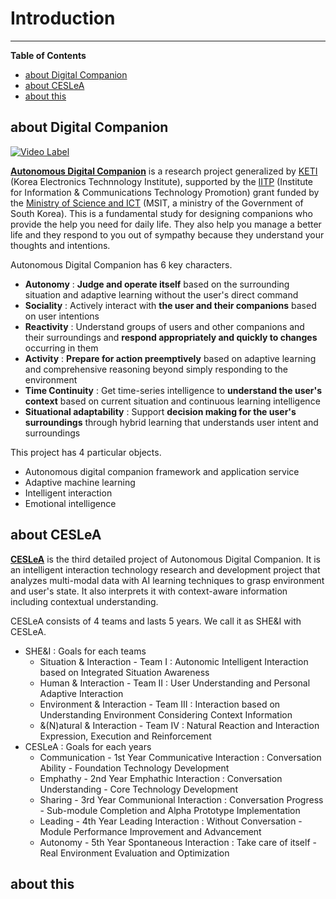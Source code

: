 # Introduction

---

<!--- Short introduction -->

**Table of Contents**

- [about Digital Companion](#about-digital-companion)
- [about CESLeA](#about-ceslea)
- [about this](#about-this)

## about Digital Companion

[![Video Label](http://img.youtube.com/vi/Mtd21gnQ2cg/0.jpg)](https://youtu.be/Mtd21gnQ2cg?t=0s)

<b>[Autonomous Digital Companion]</b> is a research project generalized by [KETI] (Korea Electronics Technnology Institute), supported by the [IITP] (Institute for Information & Communications Technology Promotion) grant funded by the [Ministry of Science and ICT] (MSIT, a ministry of the Government of South Korea). This is a fundamental study for designing companions who provide the help you need for daily life. They also help you manage a better life and they respond to you out of sympathy because they understand your thoughts and intentions.

Autonomous Digital Companion has 6 key characters.
- <b>Autonomy</b> : <b>Judge and operate itself</b> based on the surrounding situation and adaptive learning without the user's direct command
- <b>Sociality</b> : Actively interact with <b>the user and their companions</b> based on user intentions
- <b>Reactivity</b> : Understand groups of users and other companions and their surroundings and <b>respond appropriately and quickly to changes</b> occurring in them
- <b>Activity</b> : <b>Prepare for action preemptively</b> based on adaptive learning and comprehensive reasoning beyond simply responding to the environment
- <b>Time Continuity</b> : Get time-series intelligence to <b>understand the user's context</b> based on current situation and continuous learning intelligence
- <b>Situational adaptability</b> : Support <b>decision making for the user's surroundings</b> through hybrid learning that understands user intent and surroundings

This project has 4 particular objects.
- Autonomous digital companion framework and application service
- Adaptive machine learning
- Intelligent interaction
- Emotional intelligence

## about CESLeA

<b>[CESLeA]</b> is the third detailed project of Autonomous Digital Companion. It is an intelligent interaction technology research and development project that analyzes multi-modal data with AI learning techniques to grasp environment and user's state. It also interprets it with context-aware information including contextual understanding.

CESLeA consists of 4 teams and lasts 5 years. We call it as SHE&I with CESLeA.
- SHE&I : Goals for each teams
  - Situation & Interaction - Team I : Autonomic Intelligent Interaction based on Integrated Situation Awareness
  - Human & Interaction - Team II : User Understanding and Personal Adaptive Interaction
  - Environment & Interaction - Team III : Interaction based on Understanding Environment Considering Context Information
  - &(N)atural & Interaction - Team IV : Natural Reaction and Interaction Expression, Execution and Reinforcement
- CESLeA : Goals for each years
  - Communication - 1st Year Communicative Interaction : Conversation Ability - Foundation Technology Development
  - Emphathy - 2nd Year Emphathic Interaction : Conversation Understanding - Core Technology Development
  - Sharing - 3rd Year Communional Interaction : Conversation Progress - Sub-module Completion and Alpha Prototype Implementation
  - Leading - 4th Year Leading Interaction : Without Conversation - Module Performance Improvement and Advancement
  - Autonomy - 5th Year Spontaneous Interaction : Take care of itself - Real Environment Evaluation and Optimization

## about this

<!---
Write detail introduction of your module.
If you wanna make some links, use [blahblah] and look below.
-->

<!---
Here is for making links. if you used [blahblah] above this section, Here you can make them hypertext.
You need to change the destination of each urls to your own repository.
-->
[CESLeA]: http://abr.knu.ac.kr/wordpress/ceslea/
[Autonomous Digital Companion]: http://aicompanion.or.kr/
[KETI]: https://www.keti.re.kr/
[Ministry of Science and ICT]: https://www.msit.go.kr/
[IITP]: https://www.iitp.kr/